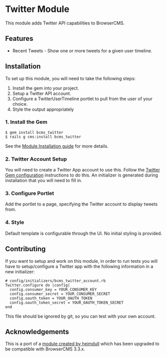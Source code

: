 # Twitter Module

This module adds Twitter API capabilities to BrowserCMS.

## Features

* Recent Tweets - Show one or more tweets for a given user timeline.

## Installation

To set up this module, you will need to take the following steps:

1. Install the gem into your project.
2. Setup a Twitter API account.
3. Configure a TwitterUserTimeline portlet to pull from the user of your choice.
4. Style the output appropriately

### 1. Install the Gem

```
$ gem install bcms_twitter
$ rails g cms:install bcms_twitter
```

See the [Module Installation guide](https://github.com/browsermedia/browsercms/wiki/Installing-A-Module) for more details. 

### 2. Twitter Account Setup

You will need to create a Twitter App account to use this. Follow the [Twitter Gem configuration](http://sferik.github.com/twitter/) instructions to do this. An initializer is generated during installation that you will need to fill in.

### 3. Configure Portlet

Add the portlet to a page, specifying the Twitter account to display tweets from.

### 4. Style

Default template is configurable through the UI. No initial styling is provided.

## Contributing

If you want to setup and work on this module, in order to run tests you will have to setup/configure a Twitter app with the following information in a new initializer:

```
# config/initializers/bcms_twitter_account.rb
Twitter.configure do |config|
  config.consumer_key = YOUR_CONSUMER_KEY
  config.consumer_secret = YOUR_CONSUMER_SECRET
  config.oauth_token = YOUR_OAUTH_TOKEN
  config.oauth_token_secret = YOUR_OAUTH_TOKEN_SECRET
end
```

This file should be ignored by git, so you can test with your own account.

## Acknowledgements

This is a port of a [module created by heimdull](https://github.com/heimdull/bcms_twitter_module) which has been upgraded to be compatible with BrowserCMS 3.3.x.
